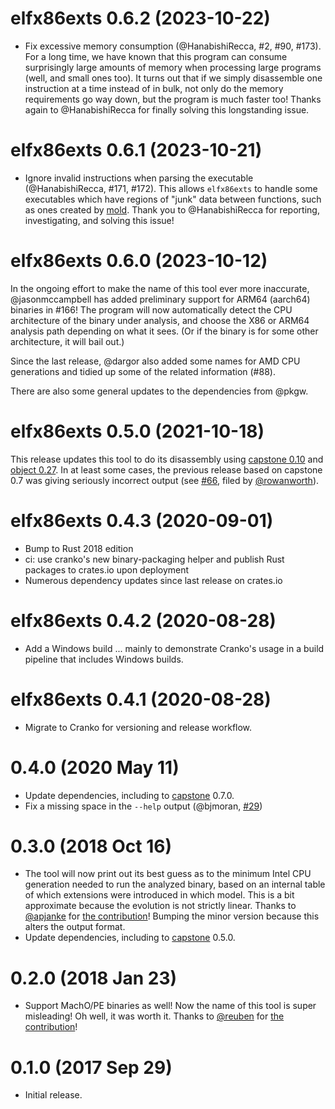 # elfx86exts 0.6.2 (2023-10-22)

- Fix excessive memory consumption (@HanabishiRecca, #2, #90, #173). For a long
  time, we have known that this program can consume surprisingly large amounts
  of memory when processing large programs (well, and small ones too). It turns
  out that if we simply disassemble one instruction at a time instead of in
  bulk, not only do the memory requirements go way down, but the program is much
  faster too! Thanks again to @HanabishiRecca for finally solving this
  longstanding issue.


# elfx86exts 0.6.1 (2023-10-21)

- Ignore invalid instructions when parsing the executable (@HanabishiRecca,
  #171, #172). This allows `elfx86exts` to handle some executables which have
  regions of "junk" data between functions, such as ones created by [mold].
  Thank you to @HanabishiRecca for reporting, investigating, and solving this
  issue!

[mold]: https://github.com/rui314/mold


# elfx86exts 0.6.0 (2023-10-12)

In the ongoing effort to make the name of this tool ever more inaccurate,
@jasonmccampbell has added preliminary support for ARM64 (aarch64) binaries in
#166! The program will now automatically detect the CPU architecture of the
binary under analysis, and choose the X86 or ARM64 analysis path depending on
what it sees. (Or if the binary is for some other architecture, it will bail
out.)

Since the last release, @dargor also added some names for AMD CPU generations
and tidied up some of the related information (#88).

There are also some general updates to the dependencies from @pkgw.


# elfx86exts 0.5.0 (2021-10-18)

This release updates this tool to do its disassembly using [capstone 0.10][cs]
and [object 0.27][obj]. In at least some cases, the previous release based on
capstone 0.7 was giving seriously incorrect output (see [#66], filed by
[@rowanworth]).

[cs]: https://github.com/capstone-rust/capstone-rs
[obj]: https://github.com/gimli-rs/object
[#66]: https://github.com/pkgw/elfx86exts/issues/66
[@rowanworth]: https://github.com/rowanworth


# elfx86exts 0.4.3 (2020-09-01)

- Bump to Rust 2018 edition
- ci: use cranko's new binary-packaging helper and publish Rust packages to
  crates.io upon deployment
- Numerous dependency updates since last release on crates.io


# elfx86exts 0.4.2 (2020-08-28)

- Add a Windows build ... mainly to demonstrate Cranko's usage in a build
  pipeline that includes Windows builds.


# elfx86exts 0.4.1 (2020-08-28)

- Migrate to Cranko for versioning and release workflow.


# 0.4.0 (2020 May 11)

- Update dependencies, including to
  [capstone](https://crates.io/crates/capstone) 0.7.0.
- Fix a missing space in the `--help` output (@bjmoran,
  [#29](https://github.com/pkgw/elfx86exts/pull/29))


# 0.3.0 (2018 Oct 16)

- The tool will now print out its best guess as to the minimum Intel CPU
  generation needed to run the analyzed binary, based on an internal table of
  which extensions were introduced in which model. This is a bit approximate
  because the evolution is not strictly linear. Thanks to
  [@apjanke](https://github.com/apjanke) for
  [the contribution](https://github.com/pkgw/elfx86exts/pull/10)! Bumping the
  minor version because this alters the output format.
- Update dependencies, including to
  [capstone](https://crates.io/crates/capstone) 0.5.0.


# 0.2.0 (2018 Jan 23)

- Support MachO/PE binaries as well! Now the name of this tool is super
  misleading! Oh well, it was worth it. Thanks to
  [@reuben](https://github.com/reuben) for
  [the contribution](https://github.com/pkgw/elfx86exts/pull/1)!


# 0.1.0 (2017 Sep 29)

- Initial release.
